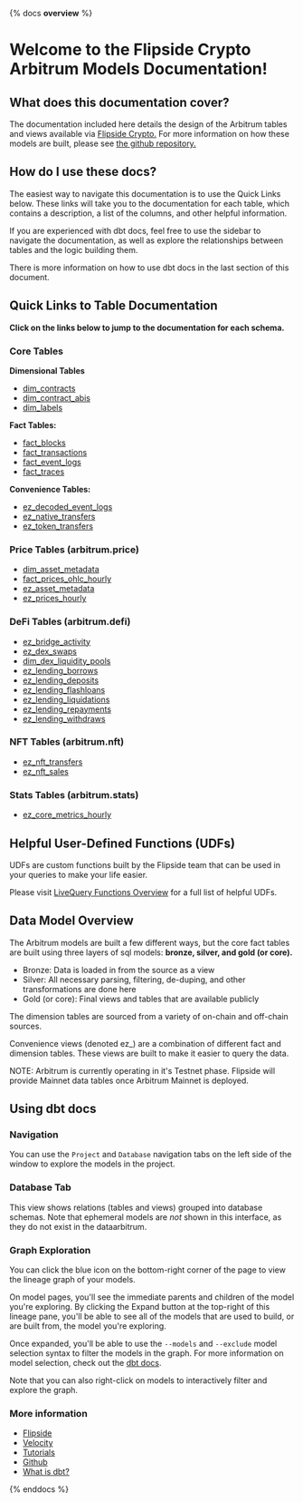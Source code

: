 {% docs __overview__ %}

# Welcome to the Flipside Crypto Arbitrum Models Documentation!

## **What does this documentation cover?**
The documentation included here details the design of the Arbitrum tables and views available via [Flipside Crypto.](https://flipsidecrypto.xyz/) For more information on how these models are built, please see [the github repository.](https://github.com/FlipsideCrypto/arbitrum-models)

## **How do I use these docs?**
The easiest way to navigate this documentation is to use the Quick Links below. These links will take you to the documentation for each table, which contains a description, a list of the columns, and other helpful information.

If you are experienced with dbt docs, feel free to use the sidebar to navigate the documentation, as well as explore the relationships between tables and the logic building them.

There is more information on how to use dbt docs in the last section of this document.

## **Quick Links to Table Documentation**

**Click on the links below to jump to the documentation for each schema.**

### Core Tables

**Dimensional Tables**
- [dim_contracts](https://flipsidecrypto.github.io/arbitrum-models/#!/model/model.fsc_evm.core__dim_contracts)
- [dim_contract_abis](https://flipsidecrypto.github.io/arbitrum-models/#!/model/model.fsc_evm.core__dim_contract_abis)
- [dim_labels](https://flipsidecrypto.github.io/arbitrum-models/#!/model/model.fsc_evm.core__dim_labels)

**Fact Tables:**
- [fact_blocks](https://flipsidecrypto.github.io/arbitrum-models/#!/model/model.fsc_evm.core__fact_blocks)
- [fact_transactions](https://flipsidecrypto.github.io/arbitrum-models/#!/model/model.fsc_evm.core__fact_transactions)
- [fact_event_logs](https://flipsidecrypto.github.io/arbitrum-models/#!/model/model.fsc_evm.core__fact_event_logs)
- [fact_traces](https://flipsidecrypto.github.io/arbitrum-models/#!/model/model.fsc_evm.core__fact_traces)

**Convenience Tables:**
- [ez_decoded_event_logs](https://flipsidecrypto.github.io/arbitrum-models/#!/model/model.fsc_evm.core__ez_decoded_event_logs)
- [ez_native_transfers](https://flipsidecrypto.github.io/arbitrum-models/#!/model/model.fsc_evm.core__ez_native_transfers)
- [ez_token_transfers](https://flipsidecrypto.github.io/arbitrum-models/#!/model/model.fsc_evm.core__ez_token_transfers)

### Price Tables (arbitrum.price)
- [dim_asset_metadata](https://flipsidecrypto.github.io/arbitrum-models/#!/model/model.fsc_evm.price__dim_asset_metadata)
- [fact_prices_ohlc_hourly](https://flipsidecrypto.github.io/arbitrum-models/#!/model/model.fsc_evm.price__fact_prices_ohlc_hourly)
- [ez_asset_metadata](https://flipsidecrypto.github.io/arbitrum-models/#!/model/model.fsc_evm.price__ez_asset_metadata)
- [ez_prices_hourly](https://flipsidecrypto.github.io/arbitrum-models/#!/model/model.fsc_evm.price__ez_prices_hourly)

### DeFi Tables (arbitrum.defi)
- [ez_bridge_activity](https://flipsidecrypto.github.io/arbitrum-models/#!/model/model.arbitrum_models.defi__ez_bridge_activity)
- [ez_dex_swaps](https://flipsidecrypto.github.io/arbitrum-models/#!/model/model.arbitrum_models.defi__ez_dex_swaps)
- [dim_dex_liquidity_pools](https://flipsidecrypto.github.io/arbitrum-models/#!/model/model.arbitrum_models.defi__dim_dex_liquidity_pools)
- [ez_lending_borrows](https://flipsidecrypto.github.io/arbitrum-models/#!/model/model.arbitrum_models.defi__ez_lending_borrows) 
- [ez_lending_deposits](https://flipsidecrypto.github.io/arbitrum-models/#!/model/model.arbitrum_models.defi__ez_lending_deposits)
- [ez_lending_flashloans](https://flipsidecrypto.github.io/arbitrum-models/#!/model/model.arbitrum_models.defi__ez_lending_flashloans)
- [ez_lending_liquidations](https://flipsidecrypto.github.io/arbitrum-models/#!/model/model.arbitrum_models.defi__ez_lending_liquidations)
- [ez_lending_repayments](https://flipsidecrypto.github.io/arbitrum-models/#!/model/model.arbitrum_models.defi__ez_lending_repayments)
- [ez_lending_withdraws](https://flipsidecrypto.github.io/arbitrum-models/#!/model/model.arbitrum_models.defi__ez_lending_withdraws)

### NFT Tables (arbitrum.nft)
- [ez_nft_transfers](https://flipsidecrypto.github.io/arbitrum-models/#!/model/model.fsc_evm.nft__ez_nft_transfers)
- [ez_nft_sales](https://flipsidecrypto.github.io/arbitrum-models/#!/model/model.arbitrum_models.nft__ez_nft_sales)

### Stats Tables (arbitrum.stats)
- [ez_core_metrics_hourly](https://flipsidecrypto.github.io/arbitrum-models/#!/model/model.fsc_evm.stats__ez_core_metrics_hourly)

## **Helpful User-Defined Functions (UDFs)**

UDFs are custom functions built by the Flipside team that can be used in your queries to make your life easier. 

Please visit [LiveQuery Functions Overview](https://flipsidecrypto.github.io/livequery-models/#!/overview) for a full list of helpful UDFs.

## **Data Model Overview**

The Arbitrum models are built a few different ways, but the core fact tables are built using three layers of sql models: **bronze, silver, and gold (or core).**

- Bronze: Data is loaded in from the source as a view
- Silver: All necessary parsing, filtering, de-duping, and other transformations are done here
- Gold (or core): Final views and tables that are available publicly

The dimension tables are sourced from a variety of on-chain and off-chain sources.

Convenience views (denoted ez_) are a combination of different fact and dimension tables. These views are built to make it easier to query the data.

NOTE: Arbitrum is currently operating in it's Testnet phase. Flipside will provide Mainnet data tables once Arbitrum Mainnet is deployed. 

## **Using dbt docs**
### Navigation

You can use the ```Project``` and ```Database``` navigation tabs on the left side of the window to explore the models in the project.

### Database Tab

This view shows relations (tables and views) grouped into database schemas. Note that ephemeral models are *not* shown in this interface, as they do not exist in the dataarbitrum.

### Graph Exploration

You can click the blue icon on the bottom-right corner of the page to view the lineage graph of your models.

On model pages, you'll see the immediate parents and children of the model you're exploring. By clicking the Expand button at the top-right of this lineage pane, you'll be able to see all of the models that are used to build, or are built from, the model you're exploring.

Once expanded, you'll be able to use the ```--models``` and ```--exclude``` model selection syntax to filter the models in the graph. For more information on model selection, check out the [dbt docs](https://docs.getdbt.com/docs/model-selection-syntax).

Note that you can also right-click on models to interactively filter and explore the graph.


### **More information**
- [Flipside](https://flipsidecrypto.xyz/)
- [Velocity](https://app.flipsidecrypto.com/velocity?nav=Discover)
- [Tutorials](https://docs.flipsidecrypto.com/our-data/tutorials)
- [Github](https://github.com/FlipsideCrypto/arbitrum-models)
- [What is dbt?](https://docs.getdbt.com/docs/introduction)


{% enddocs %}